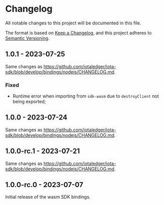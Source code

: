 # Changelog

All notable changes to this project will be documented in this file.

The format is based on [Keep a Changelog](https://keepachangelog.com/en/1.0.0/),
and this project adheres to [Semantic Versioning](https://semver.org/spec/v2.0.0.html).

<!-- ## Unreleased - YYYY-MM-DD

### Added

### Changed

### Deprecated

### Removed

### Fixed

### Security -->

## 1.0.1 - 2023-07-25

Same changes as https://github.com/iotaledger/iota-sdk/blob/develop/bindings/nodejs/CHANGELOG.md.

### Fixed

- Runtime error when importing from `sdk-wasm` due to `destroyClient` not being exported;

## 1.0.0 - 2023-07-24

Same changes as https://github.com/iotaledger/iota-sdk/blob/develop/bindings/nodejs/CHANGELOG.md.

## 1.0.0-rc.1 - 2023-07-21

Same changes as https://github.com/iotaledger/iota-sdk/blob/develop/bindings/nodejs/CHANGELOG.md.

## 1.0.0-rc.0 - 2023-07-07

Initial release of the wasm SDK bindings.
